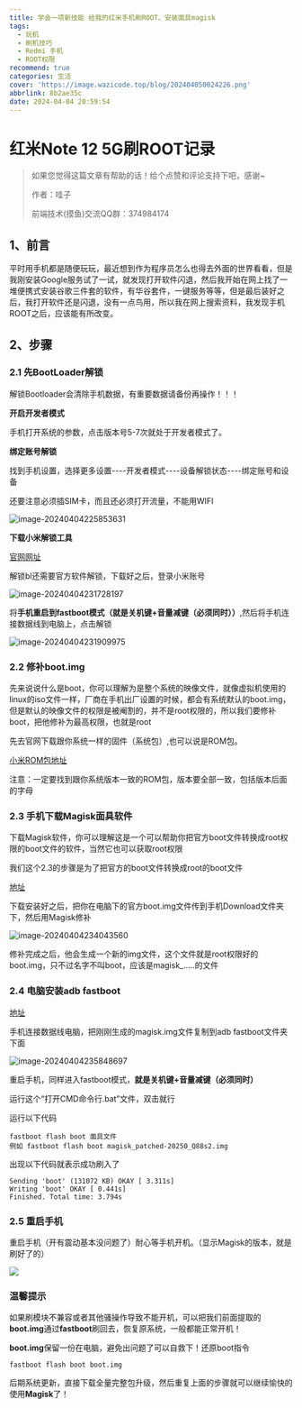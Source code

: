 ```yaml
---
title: 学会一项新技能 给我的红米手机刷ROOT、安装面具magisk
tags:
  - 玩机
  - 刷机技巧
  - Redmi 手机
  - ROOT权限
recommend: true
categories: 生活
cover: 'https://image.wazicode.top/blog/202404050024226.png'
abbrlink: 8b2ae35c
date: 2024-04-04 20:59:54
---
```


# 红米Note 12 5G刷ROOT记录

> 如果您觉得这篇文章有帮助的话！给个点赞和评论支持下吧，感谢~
>
> 作者：哇子
>
> 前端技术(摸鱼)交流QQ群：374984174

## 1、前言

平时用手机都是随便玩玩，最近想到作为程序员怎么也得去外面的世界看看，但是我刚安装Google服务试了一试，就发现打开软件闪退，然后我开始在网上找了一堆便携式安装谷歌三件套的软件，有华谷套件，一键服务等等，但是最后装好之后，我打开软件还是闪退，没有一点鸟用，所以我在网上搜索资料，我发现手机ROOT之后，应该能有所改变。

## 2、步骤

### 2.1 先BootLoader解锁

解锁Bootloader会清除手机数据，有重要数据请备份再操作！！！

**开启开发者模式**

手机打开系统的参数，点击版本号5-7次就处于开发者模式了。

**绑定账号解锁**

找到手机设置，选择更多设置----开发者模式----设备解锁状态----绑定账号和设备

还要注意必须插SIM卡，而且还必须打开流量，不能用WIFI

![image-20240404225853631](https://image.wazicode.top/blog/202404042258783.png)

**下载小米解锁工具**

[官网网址](https://www.miui.com/unlock/index.html)

解锁bl还需要官方软件解锁，下载好之后，登录小米账号

![image-20240404231728197](https://image.wazicode.top/blog/202404042317317.png)





将**手机重启到fastboot模式（就是关机键+音量减键（必须同时））**,然后将手机连接数据线到电脑上，点击解锁

![image-20240404231909975](https://image.wazicode.top/blog/202404042319048.png)



### 2.2 修补boot.img 

先来说说什么是boot，你可以理解为是整个系统的映像文件，就像虚拟机使用的linux的iso文件一样，厂商在手机出厂设置的时候，都会有系统默认的boot.img，但是默认的映像文件的权限是被阉割的，并不是root权限的，所以我们要修补boot，把他修补为最高权限，也就是root

先去官网下载跟你系统一样的固件（系统包）,也可以说是ROM包。

[小米ROM包地址](https://xiaomirom.com/)

注意：一定要找到跟你系统版本一致的ROM包，版本要全部一致，包括版本后面的字母

### 2.3 手机下载Magisk面具软件

下载Magisk软件，你可以理解这是一个可以帮助你把官方boot文件转换成root权限的boot文件的软件，当然它也可以获取root权限

我们这个2.3的步骤是为了把官方的boot文件转换成root的boot文件

[地址](https://magiskcn.com/magisk-download)

下载安装好之后，把你在电脑下的官方boot.img文件传到手机Download文件夹下，然后用Magisk修补

![image-20240404234043560](https://image.wazicode.top/blog/202404042340678.png)

修补完成之后，他会生成一个新的img文件，这个文件就是root权限好的boot.img，只不过名字不叫boot，应该是magisk_.....的文件

### 2.4 电脑安装adb fastboot

[地址](https://mrzzoxo.lanzoub.com/b02plghuh)

手机连接数据线电脑，把刚刚生成的magisk.img文件复制到adb fastboot文件夹下面

![image-20240404235848697](https://image.wazicode.top/blog/202404042358804.png)

重启手机，同样进入fastboot模式，**就是关机键+音量减键（必须同时）**

运行这个“打开CMD命令行.bat”文件，双击就行

运行以下代码

```shell
fastboot flash boot 面具文件
例如 fastboot flash boot magisk_patched-20250_Q88s2.img
```

出现以下代码就表示成功刷入了

```shell
Sending 'boot' (131072 KB) OKAY [ 3.311s]
Writing 'boot' OKAY [ 0.441s]
Finished. Total time: 3.794s
```

### 2.5 重启手机

重启手机（开有震动基本没问题了）耐心等手机开机。（显示Magisk的版本，就是刷好了的）

![](https://image.wazicode.top/blog/202404050001036.png)



### **温馨提示**

如果刷模块不兼容或者其他骚操作导致不能开机，可以把我们前面提取的**boot.img**通过**fastboot**刷回去，恢复原系统，一般都能正常开机！

**boot.img**保留一份在电脑，避免出问题了可以自救下！还原boot指令

```text
fastboot flash boot boot.img
```

后期系统更新，直接下载全量完整包升级，然后重复上面的步骤就可以继续愉快的使用**Magisk**了！

